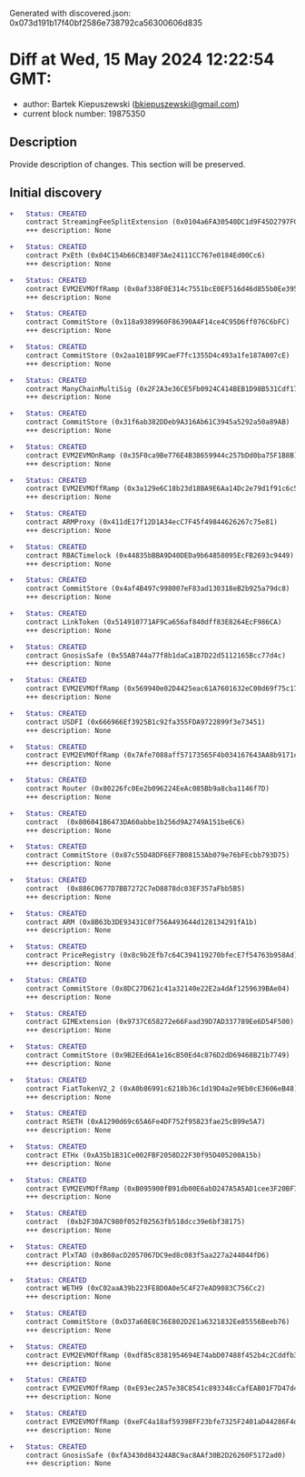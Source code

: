 Generated with discovered.json: 0x073d191b17f40bf2586e738792ca56300606d835

# Diff at Wed, 15 May 2024 12:22:54 GMT:

- author: Bartek Kiepuszewski (<bkiepuszewski@gmail.com>)
- current block number: 19875350

## Description

Provide description of changes. This section will be preserved.

## Initial discovery

```diff
+   Status: CREATED
    contract StreamingFeeSplitExtension (0x0104a6FA30540DC1d9F45D2797F05eEa79304525)
    +++ description: None
```

```diff
+   Status: CREATED
    contract PxEth (0x04C154b66CB340F3Ae24111CC767e0184Ed00Cc6)
    +++ description: None
```

```diff
+   Status: CREATED
    contract EVM2EVMOffRamp (0x0af338F0E314c7551bcE0EF516d46d855b0Ee395)
    +++ description: None
```

```diff
+   Status: CREATED
    contract CommitStore (0x118a9389960F86390A4F14ce4C95D6ff076C6bFC)
    +++ description: None
```

```diff
+   Status: CREATED
    contract CommitStore (0x2aa101BF99CaeF7fc1355D4c493a1fe187A007cE)
    +++ description: None
```

```diff
+   Status: CREATED
    contract ManyChainMultiSig (0x2F2A3e36CE5Fb0924C414BEB1D98B531Cdf17e0B)
    +++ description: None
```

```diff
+   Status: CREATED
    contract CommitStore (0x31f6ab382DDeb9A316Ab61C3945a5292a50a89AB)
    +++ description: None
```

```diff
+   Status: CREATED
    contract EVM2EVMOnRamp (0x35F0ca9Be776E4B38659944c257bDd0ba75F1B8B)
    +++ description: None
```

```diff
+   Status: CREATED
    contract EVM2EVMOffRamp (0x3a129e6C18b23d18BA9E6Aa14Dc2e79d1f91c6c5)
    +++ description: None
```

```diff
+   Status: CREATED
    contract ARMProxy (0x411dE17f12D1A34ecC7F45f49844626267c75e81)
    +++ description: None
```

```diff
+   Status: CREATED
    contract RBACTimelock (0x44835bBBA9D40DEDa9b64858095EcFB2693c9449)
    +++ description: None
```

```diff
+   Status: CREATED
    contract CommitStore (0x4af4B497c998007eF83ad130318eB2b925a79dc8)
    +++ description: None
```

```diff
+   Status: CREATED
    contract LinkToken (0x514910771AF9Ca656af840dff83E8264EcF986CA)
    +++ description: None
```

```diff
+   Status: CREATED
    contract GnosisSafe (0x55AB744a77f8b1daCa1B7D22d5112165Bcc77d4c)
    +++ description: None
```

```diff
+   Status: CREATED
    contract EVM2EVMOffRamp (0x569940e02D4425eac61A7601632eC00d69f75c17)
    +++ description: None
```

```diff
+   Status: CREATED
    contract USDFI (0x666966Ef3925B1c92fa355FDA9722899f3e73451)
    +++ description: None
```

```diff
+   Status: CREATED
    contract EVM2EVMOffRamp (0x7Afe7088aff57173565F4b034167643AA8b9171c)
    +++ description: None
```

```diff
+   Status: CREATED
    contract Router (0x80226fc0Ee2b096224EeAc085Bb9a8cba1146f7D)
    +++ description: None
```

```diff
+   Status: CREATED
    contract  (0x806041B6473DA60abbe1b256d9A2749A151be6C6)
    +++ description: None
```

```diff
+   Status: CREATED
    contract CommitStore (0x87c55D48DF6EF7B08153Ab079e76bFEcbb793D75)
    +++ description: None
```

```diff
+   Status: CREATED
    contract  (0x886C0677D7BB7272C7eD8878dc03EF357aFbb5B5)
    +++ description: None
```

```diff
+   Status: CREATED
    contract ARM (0x8B63b3DE93431C0f756A493644d128134291fA1b)
    +++ description: None
```

```diff
+   Status: CREATED
    contract PriceRegistry (0x8c9b2Efb7c64C394119270bfecE7f54763b958Ad)
    +++ description: None
```

```diff
+   Status: CREATED
    contract CommitStore (0x8DC27D621c41a32140e22E2a4dAf1259639BAe04)
    +++ description: None
```

```diff
+   Status: CREATED
    contract GIMExtension (0x9737C658272e66Faad39D7AD337789Ee6D54F500)
    +++ description: None
```

```diff
+   Status: CREATED
    contract CommitStore (0x9B2EEd6A1e16cB50Ed4c876D2dD69468B21b7749)
    +++ description: None
```

```diff
+   Status: CREATED
    contract FiatTokenV2_2 (0xA0b86991c6218b36c1d19D4a2e9Eb0cE3606eB48)
    +++ description: None
```

```diff
+   Status: CREATED
    contract RSETH (0xA1290d69c65A6Fe4DF752f95823fae25cB99e5A7)
    +++ description: None
```

```diff
+   Status: CREATED
    contract ETHx (0xA35b1B31Ce002FBF2058D22F30f95D405200A15b)
    +++ description: None
```

```diff
+   Status: CREATED
    contract EVM2EVMOffRamp (0xB095900fB91db00E6abD247A5A5AD1cee3F20BF7)
    +++ description: None
```

```diff
+   Status: CREATED
    contract  (0xb2F30A7C980f052f02563fb518dcc39e6bf38175)
    +++ description: None
```

```diff
+   Status: CREATED
    contract PlxTAO (0xB60acD2057067DC9ed8c083f5aa227a244044fD6)
    +++ description: None
```

```diff
+   Status: CREATED
    contract WETH9 (0xC02aaA39b223FE8D0A0e5C4F27eAD9083C756Cc2)
    +++ description: None
```

```diff
+   Status: CREATED
    contract CommitStore (0xD37a60E8C36E802D2E1a6321832Ee85556Beeb76)
    +++ description: None
```

```diff
+   Status: CREATED
    contract EVM2EVMOffRamp (0xdf85c8381954694E74abD07488f452b4c2Cddfb3)
    +++ description: None
```

```diff
+   Status: CREATED
    contract EVM2EVMOffRamp (0xE93ec2A57e38C8541c893348cCafEAB01F7D47d4)
    +++ description: None
```

```diff
+   Status: CREATED
    contract EVM2EVMOffRamp (0xeFC4a18af59398FF23bfe7325F2401aD44286F4d)
    +++ description: None
```

```diff
+   Status: CREATED
    contract GnosisSafe (0xfA3430d84324ABC9ac8AAf30B2D26260F5172ad0)
    +++ description: None
```

